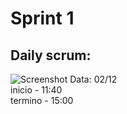 # Sprint 1

## Daily scrum:
![Screenshot](screenshot-02/12.png)
Data: 
02/12 <br>
inicio - 11:40 <br>
termino - 15:00

